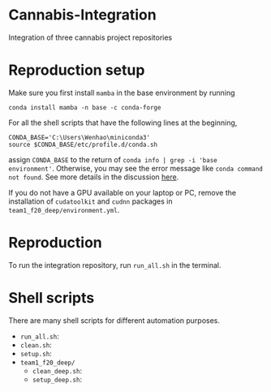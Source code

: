 # Cannabis-Integration
Integration of three cannabis project repositories

# Reproduction setup

Make sure you first install `mamba` in the base environment by running
```{bash}
conda install mamba -n base -c conda-forge
```

For all the shell scripts that have the following lines at the beginning,
```{bash}
CONDA_BASE='C:\Users\Wenhao\miniconda3'
source $CONDA_BASE/etc/profile.d/conda.sh
```
assign `CONDA_BASE` to the return of `conda info | grep -i 'base environment'`. Otherwise, you may see the error message like `conda command not found`. See more details in the discussion [here](https://github.com/conda/conda/issues/7980#issuecomment-441358406).


If you do not have a GPU available on your laptop or PC, remove the installation of `cudatoolkit` and `cudnn` packages in `team1_f20_deep/environment.yml`.

# Reproduction

To run the integration repository, run `run_all.sh` in the terminal.

# Shell scripts

There are many shell scripts for different automation purposes.

- `run_all.sh`:
- `clean.sh`:
- `setup.sh`:
- `team1_f20_deep/`
    - `clean_deep.sh`: 
    - `setup_deep.sh`:
